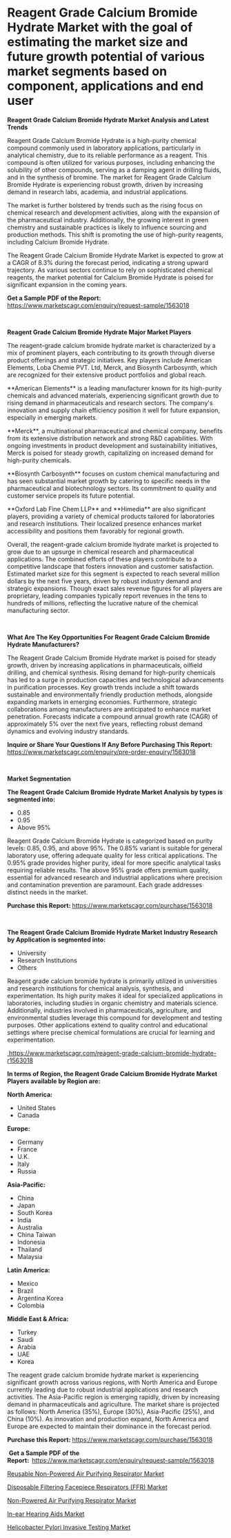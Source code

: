 <p><h1>Reagent Grade Calcium Bromide Hydrate Market with the goal of estimating the market size and future growth potential of various market segments based on component, applications and end user</h1></p><p><strong>Reagent Grade Calcium Bromide Hydrate Market Analysis and Latest Trends</strong></p>
<p><p>Reagent Grade Calcium Bromide Hydrate is a high-purity chemical compound commonly used in laboratory applications, particularly in analytical chemistry, due to its reliable performance as a reagent. This compound is often utilized for various purposes, including enhancing the solubility of other compounds, serving as a damping agent in drilling fluids, and in the synthesis of bromine. The market for Reagent Grade Calcium Bromide Hydrate is experiencing robust growth, driven by increasing demand in research labs, academia, and industrial applications.</p><p>The market is further bolstered by trends such as the rising focus on chemical research and development activities, along with the expansion of the pharmaceutical industry. Additionally, the growing interest in green chemistry and sustainable practices is likely to influence sourcing and production methods. This shift is promoting the use of high-purity reagents, including Calcium Bromide Hydrate.</p><p>The Reagent Grade Calcium Bromide Hydrate Market is expected to grow at a CAGR of 8.3% during the forecast period, indicating a strong upward trajectory. As various sectors continue to rely on sophisticated chemical reagents, the market potential for Calcium Bromide Hydrate is poised for significant expansion in the coming years.</p></p>
<p><strong>Get a Sample PDF of the Report:&nbsp;</strong> <a href="https://www.marketscagr.com/enquiry/request-sample/1563018?utm_campaign=1166&utm_medium=2&utm_source=Github&utm_content=ia&utm_term=04032025&utm_id=reagent-grade-calcium-bromide-hydrate">https://www.marketscagr.com/enquiry/request-sample/1563018</a></p>
<p>&nbsp;</p>
<p><strong>Reagent Grade Calcium Bromide Hydrate Major Market Players</strong></p>
<p><p>The reagent-grade calcium bromide hydrate market is characterized by a mix of prominent players, each contributing to its growth through diverse product offerings and strategic initiatives. Key players include American Elements, Loba Chemie PVT. Ltd, Merck, and Biosynth Carbosynth, which are recognized for their extensive product portfolios and global reach.</p><p>**American Elements** is a leading manufacturer known for its high-purity chemicals and advanced materials, experiencing significant growth due to rising demand in pharmaceuticals and research sectors. The company's innovation and supply chain efficiency position it well for future expansion, especially in emerging markets.</p><p>**Merck**, a multinational pharmaceutical and chemical company, benefits from its extensive distribution network and strong R&D capabilities. With ongoing investments in product development and sustainability initiatives, Merck is poised for steady growth, capitalizing on increased demand for high-purity chemicals.</p><p>**Biosynth Carbosynth** focuses on custom chemical manufacturing and has seen substantial market growth by catering to specific needs in the pharmaceutical and biotechnology sectors. Its commitment to quality and customer service propels its future potential.</p><p>**Oxford Lab Fine Chem LLP** and **Himedia** are also significant players, providing a variety of chemical products tailored for laboratories and research institutions. Their localized presence enhances market accessibility and positions them favorably for regional growth.</p><p>Overall, the reagent-grade calcium bromide hydrate market is projected to grow due to an upsurge in chemical research and pharmaceutical applications. The combined efforts of these players contribute to a competitive landscape that fosters innovation and customer satisfaction. Estimated market size for this segment is expected to reach several million dollars by the next five years, driven by robust industry demand and strategic expansions. Though exact sales revenue figures for all players are proprietary, leading companies typically report revenues in the tens to hundreds of millions, reflecting the lucrative nature of the chemical manufacturing sector.</p></p>
<p>&nbsp;</p>
<p><strong>What Are The Key Opportunities For Reagent Grade Calcium Bromide Hydrate Manufacturers?</strong></p>
<p><p>The Reagent Grade Calcium Bromide Hydrate market is poised for steady growth, driven by increasing applications in pharmaceuticals, oilfield drilling, and chemical synthesis. Rising demand for high-purity chemicals has led to a surge in production capacities and technological advancements in purification processes. Key growth trends include a shift towards sustainable and environmentally friendly production methods, alongside expanding markets in emerging economies. Furthermore, strategic collaborations among manufacturers are anticipated to enhance market penetration. Forecasts indicate a compound annual growth rate (CAGR) of approximately 5% over the next five years, reflecting robust demand dynamics and evolving industry standards.</p></p>
<p><strong>Inquire or Share Your Questions If Any Before Purchasing This Report:</strong> <a href="https://www.marketscagr.com/enquiry/pre-order-enquiry/1563018?utm_campaign=1166&utm_medium=2&utm_source=Github&utm_content=ia&utm_term=04032025&utm_id=reagent-grade-calcium-bromide-hydrate">https://www.marketscagr.com/enquiry/pre-order-enquiry/1563018</a></p>
<p>&nbsp;</p>
<p><strong>Market Segmentation</strong></p>
<p><strong>The Reagent Grade Calcium Bromide Hydrate Market Analysis by types is segmented into:</strong></p>
<p><ul><li>0.85</li><li>0.95</li><li>Above 95%</li></ul></p>
<p><p>Reagent Grade Calcium Bromide Hydrate is categorized based on purity levels: 0.85, 0.95, and above 95%. The 0.85% variant is suitable for general laboratory use, offering adequate quality for less critical applications. The 0.95% grade provides higher purity, ideal for more specific analytical tasks requiring reliable results. The above 95% grade offers premium quality, essential for advanced research and industrial applications where precision and contamination prevention are paramount. Each grade addresses distinct needs in the market.</p></p>
<p><strong>Purchase this Report:&nbsp;</strong><a href="https://www.marketscagr.com/purchase/1563018?utm_campaign=1166&utm_medium=2&utm_source=Github&utm_content=ia&utm_term=04032025&utm_id=reagent-grade-calcium-bromide-hydrate">https://www.marketscagr.com/purchase/1563018</a></p>
<p>&nbsp;</p>
<p><strong>The Reagent Grade Calcium Bromide Hydrate Market Industry Research by Application is segmented into:</strong></p>
<p><ul><li>University</li><li>Research Institutions</li><li>Others</li></ul></p>
<p><p>Reagent grade calcium bromide hydrate is primarily utilized in universities and research institutions for chemical analysis, synthesis, and experimentation. Its high purity makes it ideal for specialized applications in laboratories, including studies in organic chemistry and materials science. Additionally, industries involved in pharmaceuticals, agriculture, and environmental studies leverage this compound for development and testing purposes. Other applications extend to quality control and educational settings where precise chemical formulations are crucial for learning and experimentation.</p></p>
<p><a href="https://www.marketscagr.com/reagent-grade-calcium-bromide-hydrate-r1563018?utm_campaign=1166&utm_medium=2&utm_source=Github&utm_content=ia&utm_term=04032025&utm_id=reagent-grade-calcium-bromide-hydrate">&nbsp;https://www.marketscagr.com/reagent-grade-calcium-bromide-hydrate-r1563018</a></p>
<p><strong>In terms of Region, the Reagent Grade Calcium Bromide Hydrate Market Players available by Region are:</strong></p>
<p>
    <p> <strong> North America: </strong>
        <ul>
            <li>United States</li>
            <li>Canada</li>
        </ul>
        </p> 
    <p> <strong> Europe: </strong>
        <ul>
            <li>Germany</li>
            <li>France</li>
            <li>U.K.</li>
            <li>Italy</li>
            <li>Russia</li>
        </ul>
        </p> 
    <p> <strong> Asia-Pacific: </strong>
        <ul>
            <li>China</li>
            <li>Japan</li>
            <li>South Korea</li>
            <li>India</li>
            <li>Australia</li>
            <li>China Taiwan</li>
            <li>Indonesia</li>
            <li>Thailand</li>
            <li>Malaysia</li>
        </ul>
        </p> 
    <p> <strong> Latin America: </strong>
        <ul>
            <li>Mexico</li>
            <li>Brazil</li>
            <li>Argentina Korea</li>
            <li>Colombia</li>
        </ul>
        </p> 
    <p> <strong> Middle East & Africa: </strong>
        <ul>
            <li>Turkey</li>
            <li>Saudi</li>
            <li>Arabia</li>
            <li>UAE</li>
            <li>Korea</li>
        </ul>
    </p>
    </p>
<p><p>The reagent grade calcium bromide hydrate market is experiencing significant growth across various regions, with North America and Europe currently leading due to robust industrial applications and research activities. The Asia-Pacific region is emerging rapidly, driven by increasing demand in pharmaceuticals and agriculture. The market share is projected as follows: North America (35%), Europe (30%), Asia-Pacific (25%), and China (10%). As innovation and production expand, North America and Europe are expected to maintain their dominance in the forecast period.</p></p>
<p><strong>Purchase this Report: </strong><a href="https://www.marketscagr.com/purchase/1563018?utm_campaign=1166&utm_medium=2&utm_source=Github&utm_content=ia&utm_term=04032025&utm_id=reagent-grade-calcium-bromide-hydrate">https://www.marketscagr.com/purchase/1563018</a></p>
<p>&nbsp;<strong>Get a Sample PDF of the Report:&nbsp;&nbsp;</strong><a href="https://www.marketscagr.com/enquiry/request-sample/1563018?utm_campaign=1166&utm_medium=2&utm_source=Github&utm_content=ia&utm_term=04032025&utm_id=reagent-grade-calcium-bromide-hydrate">https://www.marketscagr.com/enquiry/request-sample/1563018</a></p>
<p><strong></strong></p>
<p><p><a href="https://github.com/kishtohalsn/Market-Research-Report-List-1/blob/main/reusable-non-powered-air-purifying-respirator-market.md?utm_campaign=1166&utm_medium=2&utm_source=Github&utm_content=ia&utm_term=04032025&utm_id=reagent-grade-calcium-bromide-hydrate">Reusable Non-Powered Air Purifying Respirator Market</a></p><p><a href="https://github.com/theyasnare5w/Market-Research-Report-List-1/blob/main/disposable-filtering-facepiece-respirators-ffr-market.md?utm_campaign=1166&utm_medium=2&utm_source=Github&utm_content=ia&utm_term=04032025&utm_id=reagent-grade-calcium-bromide-hydrate">Disposable Filtering Facepiece Respirators (FFR) Market</a></p><p><a href="https://github.com/kaidaloeckf7/Market-Research-Report-List-1/blob/main/non-powered-air-purifying-respirator-market.md?utm_campaign=1166&utm_medium=2&utm_source=Github&utm_content=ia&utm_term=04032025&utm_id=reagent-grade-calcium-bromide-hydrate">Non-Powered Air Purifying Respirator Market</a></p><p><a href="https://github.com/castoriffic/Market-Research-Report-List-5/blob/main/in-ear-hearing-aids-market.md?utm_campaign=1166&utm_medium=2&utm_source=Github&utm_content=ia&utm_term=04032025&utm_id=reagent-grade-calcium-bromide-hydrate">In-ear Hearing Aids Market</a></p><p><a href="https://github.com/arifasabeygb/Market-Research-Report-List-1/blob/main/helicobacter-pylori-invasive-testing-market.md?utm_campaign=1166&utm_medium=2&utm_source=Github&utm_content=ia&utm_term=04032025&utm_id=reagent-grade-calcium-bromide-hydrate">Helicobacter Pylori Invasive Testing Market</a></p></p>